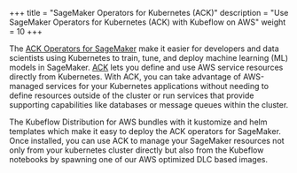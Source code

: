 +++
title = "SageMaker Operators for Kubernetes (ACK)"
description = "Use SageMaker Operators for Kubernetes (ACK) with Kubeflow on AWS"
weight = 10
+++

The [ACK Operators for SageMaker](https://aws-controllers-k8s.github.io/community/docs/tutorials/sagemaker-example/) make it easier for developers and data scientists using Kubernetes to train, tune, and deploy machine learning (ML) models in SageMaker. [ACK](https://aws-controllers-k8s.github.io/community/docs/community/overview/) lets you define and use AWS service resources directly from Kubernetes. With ACK, you can take advantage of AWS-managed services for your Kubernetes applications without needing to define resources outside of the cluster or run services that provide supporting capabilities like databases or message queues within the cluster.

The Kubeflow Distribution for AWS bundles with it kustomize and helm templates which make it easy to deploy the ACK operators for SageMaker. Once installed, you can use ACK to manage your SageMaker resources not only from your kubernetes cluster directly but also from the Kubeflow notebooks by spawning one of our AWS optimized DLC based images. 